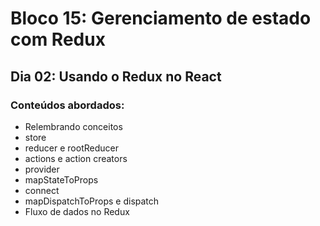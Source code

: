# Bloco 15: Gerenciamento de estado com Redux
## Dia 02: Usando o Redux no React
### Conteúdos abordados:

* Relembrando conceitos
* store
* reducer e rootReducer
* actions e action creators
* provider
* mapStateToProps
* connect
* mapDispatchToProps e dispatch
* Fluxo de dados no Redux
